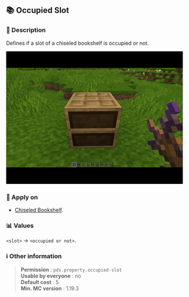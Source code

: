 ## :books: Occupied Slot

### :memo: Description
Defines if a slot of a chiseled bookshelf is occupied or not.

![Demo of moisture property](../../assets/properties/occupied-slot.gif ':size=90%')


### :dart: Apply on
- [Chiseled Bookshelf](https://minecraft.wiki/w/Chiseled_Bookshelf).

### :bar_chart: Values
``<slot>`` -> ``<occupied or not>``.

### :information_source: Other information

> **Permission** : ``pds.property.occupied-slot``<br>
> **Usable by everyone** : no<br>
>  **Default cost** : 5<br>
>  **Min. MC version** : 1.19.3
